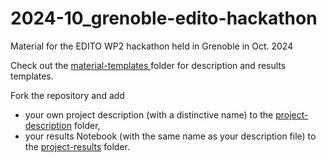# 2024-10_grenoble-edito-hackathon
Material for the EDITO WP2 hackathon held in Grenoble in Oct. 2024 

Check out the [material-templates ](material-templates) folder for description and results templates.

Fork the repository and add
- your own project description (with a distinctive name) to the [project-description](project-description) folder,
- your results Notebook (with the same name as your description file) to the [project-results](project-results) folder.
